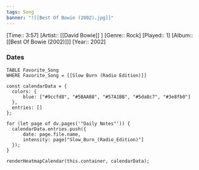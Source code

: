 ```yaml
---
tags: Song  
banner: "![[Best Of Bowie (2002).jpg]]"
---
```

[Time:: 3:57]
[Artist:: [[David Bowie]] ]
[Genre:: Rock]
[Played:: 1]
[Album:: [[Best Of Bowie (2002)]]]
[Year:: 2002]
### Dates
````dataview
TABLE Favorite_Song
WHERE Favorite_Song = [[Slow Burn (Radio Edition)]]
````

  ```dataviewjs
const calendarData = { 
	colors: { 
		blue: ["#9ccfd8", "#5BAAB8", "#57A1BB", "#5da8c7", "#3e8fb0"] 
	}, 
	entries: [] 
}; 

for (let page of dv.pages('"Daily Notes"')) { 
	calendarData.entries.push({ 
		date: page.file.name, 
		intensity: page["Slow_Burn_(Radio_Edition)"]
	}); 
} 

renderHeatmapCalendar(this.container, calendarData);
```
